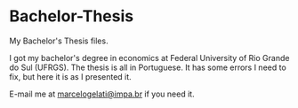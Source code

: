 # Bachelor-Thesis

My Bachelor's Thesis files.

I got my bachelor's degree in economics at Federal University of Rio Grande do Sul (UFRGS). The thesis is all in Portuguese. It has some errors I need to fix, but here it is as I presented it.

E-mail me at marcelogelati@impa.br if you need it.
